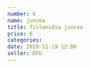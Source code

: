 ```yaml
---
number: 6
name: juncea
title: Tillansdia juncea
price: 6
categories:
date: 2019-11-19 12:00
seller: DFG
---
```

